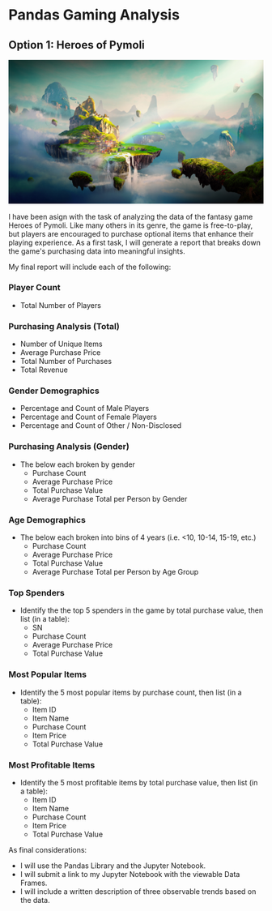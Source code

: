# Pandas Gaming Analysis 

## Option 1: Heroes of Pymoli

![Fantasy](Images/Fantasy.png)

I have been asign with the task of analyzing the data of the fantasy game Heroes of Pymoli.
Like many others in its genre, the game is free-to-play, but players are encouraged to purchase optional items that enhance their playing experience. As a first task, I will generate a report that breaks down the game's purchasing data into meaningful insights.

My final report will include each of the following:

### Player Count

* Total Number of Players

### Purchasing Analysis (Total)

* Number of Unique Items
* Average Purchase Price
* Total Number of Purchases
* Total Revenue

### Gender Demographics

* Percentage and Count of Male Players
* Percentage and Count of Female Players
* Percentage and Count of Other / Non-Disclosed

### Purchasing Analysis (Gender)

* The below each broken by gender
  * Purchase Count
  * Average Purchase Price
  * Total Purchase Value
  * Average Purchase Total per Person by Gender

### Age Demographics

* The below each broken into bins of 4 years (i.e. &lt;10, 10-14, 15-19, etc.)
  * Purchase Count
  * Average Purchase Price
  * Total Purchase Value
  * Average Purchase Total per Person by Age Group

### Top Spenders

* Identify the the top 5 spenders in the game by total purchase value, then list (in a table):
  * SN
  * Purchase Count
  * Average Purchase Price
  * Total Purchase Value

### Most Popular Items

* Identify the 5 most popular items by purchase count, then list (in a table):
  * Item ID
  * Item Name
  * Purchase Count
  * Item Price
  * Total Purchase Value

### Most Profitable Items

* Identify the 5 most profitable items by total purchase value, then list (in a table):
  * Item ID
  * Item Name
  * Purchase Count
  * Item Price
  * Total Purchase Value

As final considerations:

* I will use the Pandas Library and the Jupyter Notebook.
* I will submit a link to my Jupyter Notebook with the viewable Data Frames.
* I will include a written description of three observable trends based on the data.
